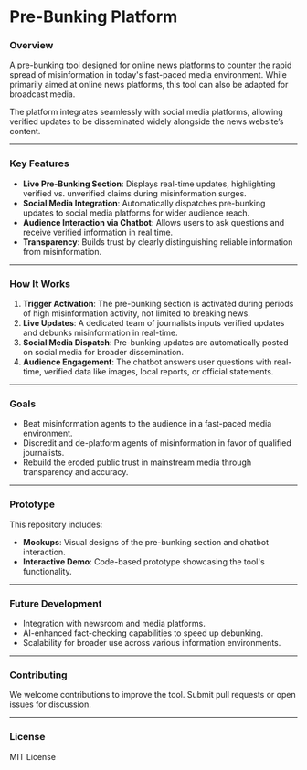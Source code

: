 
# Pre-Bunking Platform

### **Overview**
A pre-bunking tool designed for online news platforms to counter the rapid spread of misinformation in today's fast-paced media environment. While primarily aimed at online news platforms, this tool can also be adapted for broadcast media.

The platform integrates seamlessly with social media platforms, allowing verified updates to be disseminated widely alongside the news website’s content.

---

### **Key Features**
- **Live Pre-Bunking Section**: Displays real-time updates, highlighting verified vs. unverified claims during misinformation surges.
- **Social Media Integration**: Automatically dispatches pre-bunking updates to social media platforms for wider audience reach.
- **Audience Interaction via Chatbot**: Allows users to ask questions and receive verified information in real time.
- **Transparency**: Builds trust by clearly distinguishing reliable information from misinformation.

---

### **How It Works**
1. **Trigger Activation**: The pre-bunking section is activated during periods of high misinformation activity, not limited to breaking news.
2. **Live Updates**: A dedicated team of journalists inputs verified updates and debunks misinformation in real-time.
3. **Social Media Dispatch**: Pre-bunking updates are automatically posted on social media for broader dissemination.
4. **Audience Engagement**: The chatbot answers user questions with real-time, verified data like images, local reports, or official statements.

---

### **Goals**
- Beat misinformation agents to the audience in a fast-paced media environment.
- Discredit and de-platform agents of misinformation in favor of qualified journalists.
- Rebuild the eroded public trust in mainstream media through transparency and accuracy.

---

### **Prototype**
This repository includes:
- **Mockups**: Visual designs of the pre-bunking section and chatbot interaction.
- **Interactive Demo**: Code-based prototype showcasing the tool's functionality.

---

### **Future Development**
- Integration with newsroom and media platforms.
- AI-enhanced fact-checking capabilities to speed up debunking.
- Scalability for broader use across various information environments.

---

### **Contributing**
We welcome contributions to improve the tool. Submit pull requests or open issues for discussion.

---

### **License**
MIT License
